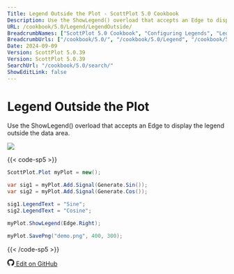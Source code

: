```yaml
---
Title: Legend Outside the Plot - ScottPlot 5.0 Cookbook
Description: Use the ShowLegend() overload that accepts an Edge to display the legend outside the data area.
URL: /cookbook/5.0/Legend/LegendOutside/
BreadcrumbNames: ["ScottPlot 5.0 Cookbook", "Configuring Legends", "Legend Outside the Plot"]
BreadcrumbUrls: ["/cookbook/5.0/", "/cookbook/5.0/Legend", "/cookbook/5.0/Legend/LegendOutside"]
Date: 2024-09-09
Version: ScottPlot 5.0.39
Version: ScottPlot 5.0.39
SearchUrl: "/cookbook/5.0/search/"
ShowEditLink: false
---
```


# Legend Outside the Plot


Use the ShowLegend() overload that accepts an Edge to display the legend outside the data area.

[![](/cookbook/5.0/images/LegendOutside.png?240908210824)](/cookbook/5.0/images/LegendOutside.png?240908210824)

{{< code-sp5 >}}

```cs
ScottPlot.Plot myPlot = new();

var sig1 = myPlot.Add.Signal(Generate.Sin());
var sig2 = myPlot.Add.Signal(Generate.Cos());

sig1.LegendText = "Sine";
sig2.LegendText = "Cosine";

myPlot.ShowLegend(Edge.Right);

myPlot.SavePng("demo.png", 400, 300);

```

{{< /code-sp5 >}}

<a href='https://github.com/ScottPlot/ScottPlot/blob/main/src/ScottPlot5/ScottPlot5%20Cookbook/Recipes/Introduction/Legend.cs'><svg xmlns="http://www.w3.org/2000/svg" width="16" height="16" fill="currentColor" class="mb-1 bi bi-github" viewBox="0 0 16 16">
  <path d="M8 0C3.58 0 0 3.58 0 8c0 3.54 2.29 6.53 5.47 7.59.4.07.55-.17.55-.38 0-.19-.01-.82-.01-1.49-2.01.37-2.53-.49-2.69-.94-.09-.23-.48-.94-.82-1.13-.28-.15-.68-.52-.01-.53.63-.01 1.08.58 1.23.82.72 1.21 1.87.87 2.33.66.07-.52.28-.87.51-1.07-1.78-.2-3.64-.89-3.64-3.95 0-.87.31-1.59.82-2.15-.08-.2-.36-1.02.08-2.12 0 0 .67-.21 2.2.82.64-.18 1.32-.27 2-.27s1.36.09 2 .27c1.53-1.04 2.2-.82 2.2-.82.44 1.1.16 1.92.08 2.12.51.56.82 1.27.82 2.15 0 3.07-1.87 3.75-3.65 3.95.29.25.54.73.54 1.48 0 1.07-.01 1.93-.01 2.2 0 .21.15.46.55.38A8.01 8.01 0 0 0 16 8c0-4.42-3.58-8-8-8"/>
</svg> Edit on GitHub</a>

